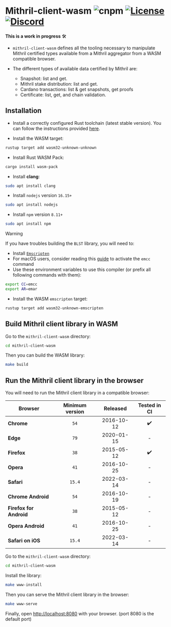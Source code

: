 # Mithril-client-wasm ![cnpm](https://img.shields.io/npm/v/@mithril-dev/mithril-client-wasm.svg) [![License](https://img.shields.io/badge/license-Apache%202.0-blue?style=flat-square)](LICENSE-APACHE) [![Discord](https://img.shields.io/discord/500028886025895936.svg?logo=discord&style=flat-square)](https://discord.gg/5kaErDKDRq)

**This is a work in progress** 🛠

- `mithril-client-wasm` defines all the tooling necessary to manipulate Mithril certified types available from a Mithril aggregator from a WASM compatible browser.

- The different types of available data certified by Mithril are:
  - Snapshot: list and get.
  - Mithril stake distribution: list and get.
  - Cardano transactions: list & get snapshots, get proofs
  - Certificate: list, get, and chain validation.

## Installation

- Install a correctly configured Rust toolchain (latest stable version). You can follow the instructions provided [here](https://www.rust-lang.org/learn/get-started).

- Install the WASM target:

```bash
rustup target add wasm32-unknown-unknown
```

- Install Rust WASM Pack:

```bash
cargo install wasm-pack
```

- Install **clang**:

```bash
sudo apt install clang
```

- Install `nodejs` version `16.15+`

```bash
sudo apt install nodejs
```

- Install `npm` version `8.11+`

```bash
sudo apt install npm
```

> [!WARNING]
> If you have troubles building the `BLST` library, you will need to:
>
> - Install [`Emscripten`](https://emscripten.org/docs/getting_started/downloads.html)
> - For macOS users, consider reading this [guide](https://github.com/emscripten-core/emscripten/issues/5696) to activate the `emcc` command
> - Use these environment variables to use this compiler (or prefix all following commands with them):
>
> ```bash
> export CC=emcc
> export AR=emar
> ```
>
> - Install the WASM `emscripten` target:
>
> ```bash
> rustup target add wasm32-unknown-emscripten
> ```

## Build Mithril client library in WASM

Go to the `mithril-client-wasm` directory:

```bash
cd mithril-client-wasm
```

Then you can build the WASM library:

```bash
make build
```

## Run the Mithril client library in the browser

You will need to run the Mithril client library in a compatible browser:

| Browser                 | Minimum version |  Released  |    Tested in CI    |
| ----------------------- | :-------------: | :--------: | :----------------: |
| **Chrome**              |      `54`       | 2016-10-12 | :heavy_check_mark: |
| **Edge**                |      `79`       | 2020-01-15 |         -          |
| **Firefox**             |      `38`       | 2015-05-12 | :heavy_check_mark: |
| **Opera**               |      `41`       | 2016-10-25 |         -          |
| **Safari**              |     `15.4`      | 2022-03-14 |         -          |
| **Chrome Android**      |      `54`       | 2016-10-19 |         -          |
| **Firefox for Android** |      `38`       | 2015-05-12 |         -          |
| **Opera Android**       |      `41`       | 2016-10-25 |         -          |
| **Safari on iOS**       |     `15.4`      | 2022-03-14 |         -          |

Go to the `mithril-client-wasm` directory:

```bash
cd mithril-client-wasm
```

Install the library:

```bash
make www-install
```

Then you can serve the Mithril client library in the browser:

```bash
make www-serve
```

Finally, open [http://localhost:8080](http://localhost:8080) with your browser. (port 8080 is the default port)
